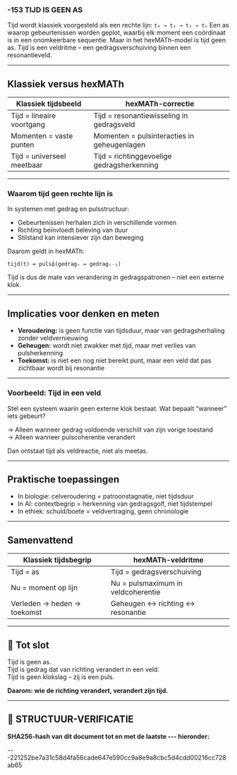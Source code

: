 ### -153 TIJD IS GEEN AS

Tijd wordt klassiek voorgesteld als een rechte lijn:
`t₀ → t₁ → t₂ → tₙ`
Een as waarop gebeurtenissen worden geplot, waarbij elk moment een coördinaat is in een onomkeerbare sequentie. Maar in het hexMATh-model is tijd geen as. Tijd is een veldritme – een gedragsverschuiving binnen een resonantieveld.

---

## Klassiek versus hexMATh

| Klassiek tijdsbeeld        | hexMATh-correctie                           |
| -------------------------- | ------------------------------------------- |
| Tijd = lineaire voortgang  | Tijd = resonantiewisseling in gedragsveld   |
| Momenten = vaste punten    | Momenten = pulsinteracties in geheugenlagen |
| Tijd = universeel meetbaar | Tijd = richtinggevoelige gedragsherkenning  |

---

### Waarom tijd geen rechte lijn is

In systemen met gedrag en pulsstructuur:

* Gebeurtenissen herhalen zich in verschillende vormen
* Richting beïnvloedt beleving van duur
* Stilstand kan intensiever zijn dan beweging

Daarom geldt in hexMATh:

```hexMATh
tijd(t) = pulsΔ(gedragₜ ↔ gedragₜ₋₁)
```

Tijd is dus de mate van verandering in gedragspatronen – niet een externe klok.

---

## Implicaties voor denken en meten

* **Veroudering:** is geen functie van tijdsduur, maar van gedragsherhaling zonder veldvernieuwing
* **Geheugen:** wordt niet zwakker met tijd, maar met verlies van pulsherkenning
* **Toekomst:** is niet een nog niet bereikt punt, maar een veld dat pas zichtbaar wordt bij resonantie

---

### Voorbeeld: Tijd in een veld

Stel een systeem waarin geen externe klok bestaat.
Wat bepaalt “wanneer” iets gebeurt?

→ Alleen wanneer gedrag voldoende verschilt van zijn vorige toestand  
→ Alleen wanneer pulscoherentie verandert

Dan ontstaat tijd als veldreactie, niet als meetas.

---

## Praktische toepassingen

* In biologie: celveroudering = patroonstagnatie, niet tijdsduur
* In AI: contextbegrip = herkenning van gedragsgolf, niet tijdstempel
* In ethiek: schuld/boete = veldvertraging, geen chronologie

---

## Samenvattend

| Klassiek tijdsbegrip        | hexMATh-veldritme                  |
| --------------------------- | ---------------------------------- |
| Tijd = as                   | Tijd = gedragsverschuiving         |
| Nu = moment op lijn         | Nu = pulsmaximum in veldcoherentie |
| Verleden → heden → toekomst | Geheugen ↔ richting ↔ resonantie   |

---

## 📘 Tot slot

Tijd is geen as.  
Tijd is gedrag dat van richting verandert in een veld.  
Tijd is geen klokslag – zij is een puls.

**Daarom: wie de richting verandert, verandert zijn tijd.**

---

## 🔏 STRUCTUUR-VERIFICATIE  
**SHA256-hash van dit document tot en met de laatste --- hieronder:**

---221252be7a31c58d4fa56cade647e590cc9a8e9a8cbc5d4cdd00216cc728ab65
